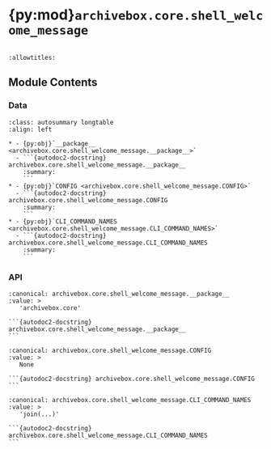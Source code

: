 # {py:mod}`archivebox.core.shell_welcome_message`

```{py:module} archivebox.core.shell_welcome_message
```

```{autodoc2-docstring} archivebox.core.shell_welcome_message
:allowtitles:
```

## Module Contents

### Data

````{list-table}
:class: autosummary longtable
:align: left

* - {py:obj}`__package__ <archivebox.core.shell_welcome_message.__package__>`
  - ```{autodoc2-docstring} archivebox.core.shell_welcome_message.__package__
    :summary:
    ```
* - {py:obj}`CONFIG <archivebox.core.shell_welcome_message.CONFIG>`
  - ```{autodoc2-docstring} archivebox.core.shell_welcome_message.CONFIG
    :summary:
    ```
* - {py:obj}`CLI_COMMAND_NAMES <archivebox.core.shell_welcome_message.CLI_COMMAND_NAMES>`
  - ```{autodoc2-docstring} archivebox.core.shell_welcome_message.CLI_COMMAND_NAMES
    :summary:
    ```
````

### API

````{py:data} __package__
:canonical: archivebox.core.shell_welcome_message.__package__
:value: >
   'archivebox.core'

```{autodoc2-docstring} archivebox.core.shell_welcome_message.__package__
```

````

````{py:data} CONFIG
:canonical: archivebox.core.shell_welcome_message.CONFIG
:value: >
   None

```{autodoc2-docstring} archivebox.core.shell_welcome_message.CONFIG
```

````

````{py:data} CLI_COMMAND_NAMES
:canonical: archivebox.core.shell_welcome_message.CLI_COMMAND_NAMES
:value: >
   'join(...)'

```{autodoc2-docstring} archivebox.core.shell_welcome_message.CLI_COMMAND_NAMES
```

````

